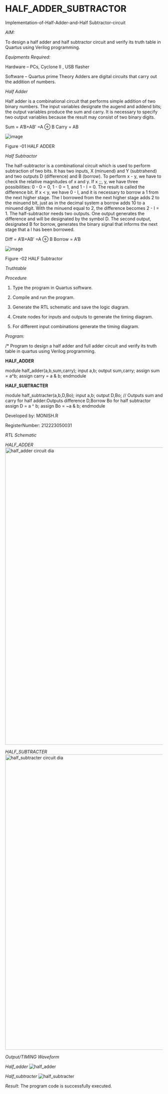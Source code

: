 # HALF_ADDER_SUBTRACTOR

Implementation-of-Half-Adder-and-Half Subtractor-circuit

*AIM:*

To design a half adder and half subtractor circuit and verify its truth table in Quartus using Verilog programming.

*Equipments Required:*

Hardware – PCs, Cyclone II , USB flasher 

Software – Quartus prime Theory Adders are digital circuits that carry out the addition of numbers.

*Half Adder*

Half adder is a combinational circuit that performs simple addition of two binary numbers. The input variables designate the augend and addend bits; the output variables produce the sum and carry. It is necessary to specify two output variables because the result may consist of two binary digits.

Sum = A’B+AB’ =A ⊕ B Carry = AB

![image](https://github.com/naavaneetha/HALF_ADDER_SUBTRACTOR/assets/154305477/bd4a0b2c-cdbc-4184-ab08-81578f121e1f)

Figure -01 HALF ADDER

*Half Subtractor*

The half-subtractor is a combinational circuit which is used to perform subtraction of two bits. It has two inputs, X (minuend) and Y (subtrahend) and two outputs D (difference) and B (borrow). To perform x - y, we have to check the relative magnitudes of x and y. If x ;;, y, we have three possibilities: 0 - 0 = 0, 1 - 0 = 1, and 1 - I = 0. The result is called the difference bit. If x < y, we have 0 - I, and it is necessary to borrow a 1 from the next higher stage. The I borrowed from the next higher stage adds 2 to the minuend bit, just as in the decimal system a borrow adds 10 to a minuend digit. With the minuend equal to 2, the difference becomes 2 - I = 1. The half-subtractor needs two outputs. One output generates the difference and will be designated by the symbol D. The second output, designated B for borrow, generates the binary signal that informs the next stage that a I has been borrowed. 

Diff = A’B+AB’ =A ⊕ B
Borrow = A’B

 ![image](https://github.com/naavaneetha/HALF_ADDER_SUBTRACTOR/assets/154305477/d76b099c-513f-4e7c-843a-e2fd028a531a)

Figure -02 HALF Subtractor

*Truthtable*

*Procedure*

1.	Type the program in Quartus software.

2.	Compile and run the program.

3.	Generate the RTL schematic and save the logic diagram.

4.	Create nodes for inputs and outputs to generate the timing diagram.

5.	For different input combinations generate the timing diagram.


*Program:*

/* Program to design a half adder and full adder circuit and verify its truth table in quartus using Verilog programming.

**HALF_ADDER**

module half_adder(a,b,sum,carry);
input a,b;
output sum,carry; 
assign sum = a^b;
assign carry = a & b;
endmodule

**HALF_SUBTRACTER**

module half_subtracter(a,b,D,Bo);
input a,b;
output D,Bo; // Outputs sum and carry for half adder:Outputs difference D,Borrow Bo for half subtractor
assign D = a ^ b;
  assign Bo = ~a & b;
endmodule

Developed by: MONISH.R

RegisterNumber: 212223050031

*RTL Schematic*

*HALF_ADDER*
<img width="950" alt="half_adder circuit dia" src="https://github.com/Ganesh23013987/HALF_ADDER_SUBTRACTOR/assets/147473768/94d026c5-31ab-4b03-8570-402fac8f8582">

*HALF_SUBTRACTER*
<img width="944" alt="half_subtracter circuit dia" src="https://github.com/Ganesh23013987/HALF_ADDER_SUBTRACTOR/assets/147473768/45b92357-b627-451f-8987-2b2212e2e8b9">

*Output/TIMING Waveform*

*Half_adder*
![half_adder](https://github.com/Ganesh23013987/HALF_ADDER_SUBTRACTOR/assets/147473768/959809ae-aa26-42f7-b8c4-14b0787a8ef7)

*Half_subtracter*
![half_subtracter](https://github.com/Ganesh23013987/HALF_ADDER_SUBTRACTOR/assets/147473768/bf7bf0be-898e-4861-a9a5-ba1d117e8b95)

*Result:*
The program code is successfully executed.
